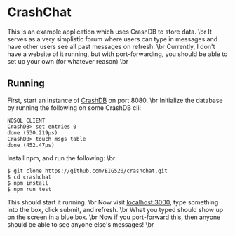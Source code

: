 # CrashChat
This is an example application which uses CrashDB to store data. \br
It serves as a very simplistic forum where users can type in messages and have other users see all past messages on refresh. \br
Currently, I don't have a website of it running, but with port-forwarding, you should be able to set up your own (for whatever reason) \br

## Running
First, start an instance of [CrashDB](https://github.com/EIG520/CrashDB) on port 8080. \br
Initialize the database by running the following on some CrashDB cli:
```
NOSQL CLIENT
CrashDB> set entries 0
done (530.219µs)
CrashDB> touch msgs table
done (452.47µs)
```

Install npm, and run the following: \br
```
$ git clone https://github.com/EIG520/crashchat.git
$ cd crashchat
$ npm install
$ npm run test
```

This should start it running.  \br
Now visit [localhost:3000](https://localhost:3000), type something into the box, click submit, and refresh. \br
What you typed should show up on the screen in a blue box. \br
Now if you port-forward this, then anyone should be able to see anyone else's messages! \br
